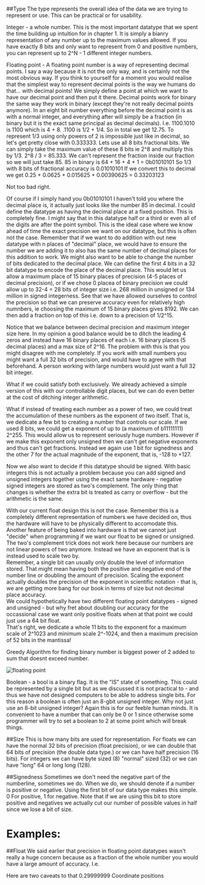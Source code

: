 ##Type
The type represents the overall idea of the data we are trying to represent or use.
This can be practical or for usability.

Integer - a whole number. This is the most important datatype that we spent the time building up intuition for in chapter 1. It is simply a bianry representation of any number up to the maximum values allowed. If you have exactly 8 bits and only want to represent from 0 and positive numbers, you can represent up to 2^N - 1 different integer numbers.


Floating point - A floating point number is a way of representing decimal points. I say a way because it is not the only way, and is certainly not the most obvious way.
If you think to yourself for a moment you would realise that the simplest way to represent decimal points is the way we humans do that... with decimal points! 
We simply define a point at which we want to have our decimal point and then put it there. Decimal points work for binary the same way they work in binary (except they're not really decimal points anymore). In an eight bit number everything before the decimal point is as with a normal integer, and everything after will simply be a fraction (in binary but it is the exact same principal as decimal decimals). I.e. 1100.1010 is 1100 which is 4 + 8. .1100 is 1/2 + 1/4. So in total we get 12.75. 
To represent 1/3 using only powers of 2 is impossible just like in decimal, so let's get pretty close with 0.333333.
Lets use all 8 bits fractional bits. We can simply take the maximum value of these 8 bits ie 2^8 and multiply this by 1/3. 2^8 / 3 = 85.333. We can't represent the fraction inside our fraction so we will just take 85. 85 in binary is 64 + 16 + 4 + 1 = 0b01010101
So 1/3 with 8 bits of fractional accuracy is 0.01010101
If we convert this to decimal we get 0.25 + 0.0625 + 0.015625 + 0.00390625 = 0.33203123

Not too bad right.

Of course if I simply hand you 0b01010101 I haven't told you where the decimal place is, it actually just looks like the number 85 in decimal. I could define the datatype as having the decimal place at a fixed position. This is completely fine. I might say that in this datatype half or a third or even all of the digits are after the point symbol. This is the ideal case where we know ahead of time the exact precision we want on our datatype, but this is often not the case. Remember that if we want to do addition with out new datatype with n places of "decimal" place, we would have to ensure the number we are adding it to also has the same number of decimal places for this addition to work. 
We might also want to be able to change the number of bits dedicated to the decimal place. We can define the first 4 bits in a 32 bit datatype to encode the place of the decimal place. This would let us allow a maximum place of 15 binary places of precision (4-5 places of decimal precision), or if we chose 0 placea of binary precision we could allow up to 32-4 = 28 bits of integer size i.e. 268 million in unsigned or 134 million in signed integerness. See that we have allowed ourselves to control the precision so that we can preserve accuracy even for relatively high numnbers, ie choosing the maximum of 15 binary places gives 8192. We can then add a fraction on top of this i.e. down to a precision of 1/2^15.

Notice that we balance between decimal precision and maximum integer size here.
In my opinion a good balance would be to ditch the leading 4 zeros and instead have 16 binary places of each i.e. 16 binary places (5 decimal places) and a max size of 2^16. The problem with this is that you might disagree with me completely. If you work with small numbers you might want a full 32 bits of precision, and would have to agree with that beforehand. A person working with large numbers would just want a full 32 bit integer.

What if we could satisfy both exclusively. We already achieved a simple version of this with our controllable digit places, but we can do even better at the cost of ditching integer arithmetic.

What if instead of treating each number as a power of two, we could treat the accumulation of these numbers as the exponent of two itself. That is, we dedicate a few bit to creating a number that controls our scale. If we used 8 bits, we could get a exponent of up to (a maximum of b11111111) 2^255. This would allow us to represent seriously huge numbers. However if we make this exponent only unsigned then we can't get negative exponents and thus can't get fractions. Instead we again use 1 bit for signedness and the other 7 for the actual magnitude of the exponent, that is, -128 to +127. 

Now we also want to decide if this datatype should be signed.
With basic integers this is not actually a problem because you can add signed and unsigned integers together using the exact same hardware - negative signed integers are stored as two's complement. The only thing that changes is whether the extra bit is treated as carry or overflow - but the arithmetic is the same.

With our current float design this is not the case. Remember this is a completely different representation of numbers we have decided on, thus the hardware will have to be physically different to accomodate this. Another feature of being baked into hardware is that we cannot just "decide" when programming if we want our float to be signed or unsigned. The two's complement trick does not work here because our numbers are not linear powers of two anymore. Instead we have an exponent that is is instead used to scale two by.  
Remember, a single bit can usually only double the level of information stored. That might mean having both the positive and negative end of the number line or doubling the amount of precision. Scaling the exponent actually doubles the precision of the exponent in scientific notation - that is, we are getting more bang for our book in terms of size but not decimal place accuracy.  
We could hypothetically have two different floating point datatypes - signed and unsigned - but why fret about doubling our accuracy for the occassional case we want only positive floats when at that point we could just use a 64 bit float.  
That's right, we dedicate a whole 11 bits to the exponent for a maximum scale of 2^1023 and minimum scale 2^-1024, and then a maximum precision of 52 bits in the mantissa!




Greedy Algorithm for finding binary number is biggest power of 2 added to sum that doesnt exceed number.



![floating point](https://engineering.fb.com/wp-content/uploads/2018/11/floating_point_4_darkcolor.006.png)


Boolean - a bool is a binary flag. It is the "IS" state of something. This could be represented by a single bit but as we discussed it is not practical to - and thus we have not designed computers to be able to address single bits. For this reason a boolean is often just an 8-gbit unsigned integer. Why not just use an 8-bit unsigned integer? Again this is for our feeble human minds. It is convenient to have a number that can only be 0 or 1 since otherwise some programmer will try to set a boolean to 2 at some point which will break things. 




##Size 
This is how many bits are used for representation.
For floats we can have the normal 32 bits of precision (float precision), or we can double that 64 bits of precision (the double data type.) or we can have half precision (16 bits).
For integers we can have byte sized (8) "normal" sized (32) or we can have "long" 64 or long long (128).



##Signedness
Sometimes we don't need the negative part of the numberline, sometimes we do.
When we do, we should denote if a number is positive or negative. Using the first bit of our data type makes this simple. 0 For positive, 1 for negative.
Note that if we are using this bit to store positive and negatives we actually cut our number of possible values in half since we lose a bit of size.






# Examples:

##Float
We said earlier that precision in floating point datatypes wasn't really a huge concern because as a fraction of the whole number you would have a large amount of accuracy.
I.e.

Here are two caveats to that
0.29999999
Coordinate positions